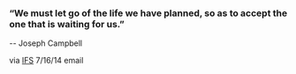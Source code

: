 ### “We must let go of the life we have planned, so as to accept the one that is waiting for us.” 
-- Joseph Campbell

via [IFS](http://www.inspiration-for-success.com/daily-inspirational-quotes-2014/) 7/16/14 email
